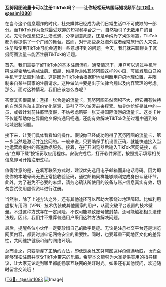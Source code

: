 **瓦努阿图流量卡可以注册TikTok吗？——让你轻松玩转国际短视频平台[[TG💪+ @esim1088](https://t.me/s/esim1088)]**

在当今这个信息爆炸的时代，社交媒体已经成为我们日常生活中不可或缺的一部分。而TikTok作为全球最受欢迎的短视频平台之一，自然吸引了无数用户的目光。无论你是想记录生活点滴、分享创意灵感，还是单纯为了娱乐消遣，TikTok都为你提供了一个广阔的舞台。然而，对于那些身处海外或者经常旅行的人来说，注册和使用TikTok可能会遇到一些意想不到的问题。今天，我们就来聊聊关于瓦努阿图流量卡能否注册TikTok的话题。

首先，我们需要了解TikTok的基本注册流程。通常情况下，用户可以通过手机号码或邮箱地址完成注册。但是，如果你身处瓦努阿图这样的小国，可能发现自己的手机号无法顺利验证。这是因为TikTok会根据IP地址判断用户的地理位置，并限制来自某些国家的注册请求。这种做法主要是出于法律合规以及内容管理的考虑。那么，面对这种情况，我们应该怎么办呢？

答案其实很简单：选择一张合适的流量卡。瓦努阿图虽然面积不大，但它拥有独特的自然风光和丰富的文化资源，吸引了不少游客前来探索。如果你恰好是其中的一员，或者计划前往那里度假，不妨考虑购买一张支持国际漫游的流量卡。这类卡片不仅能帮助你在异国他乡保持通讯畅通，还能有效解决TikTok注册过程中遇到的地域限制问题。

接下来，让我们具体看看如何操作。假设你已经成功购得了瓦努阿图的流量卡，第一步当然是激活并连接网络。一般来说，只要确保手机设置正确，就能快速接入当地运营商提供的高速数据服务。接着，在打开浏览器后输入TikTok官网链接，点击“立即下载”按钮获取应用程序。安装完成后，打开软件界面，按照提示填写相关信息即可开始注册过程。

值得注意的是，在填写联系方式时，建议优先选用电子邮箱而非电话号码。因为即使你的本地号码无法正常接收验证码，通过邮箱同样能够顺利完成身份认证环节。此外，为了避免不必要的麻烦，请务必确认所使用的设备与账户信息真实有效，切勿尝试使用虚假资料进行注册。

当然啦，除了上述方法之外，还有其他途径可以帮助大家绕过地理障碍。比如利用虚拟专用网（VPN）技术伪装成其他国家的用户，从而突破平台设置的技术壁垒。不过这种方式存在一定风险，不仅可能导致账号被封禁，还可能触犯相关法律法规。因此，我们并不推荐普通用户采用这种方法解决问题。

最后，提醒各位小伙伴一定要珍惜自己的数字足迹。无论是注册社交平台还是浏览网页内容，都要时刻牢记网络安全的重要性。同时，也要尊重不同地区文化的差异性，共同维护健康和谐的网络环境。

总而言之，只要掌握了正确的方法，即使是身处瓦努阿图这样的偏远地区，也完全能够轻松注册并享受TikTok带来的乐趣。希望本文能够为大家提供实用的指导建议，让大家无论走到哪里都能畅享互联网的美好时光。如果还有其他疑问，欢迎随时留言交流哦！

[[TG💪+ @esim1088](https://t.me/s/esim1088) ![Image](https://i.postimg.cc/4NQfJmqS/Snipaste-2025-05-13-00-14-12.png)]